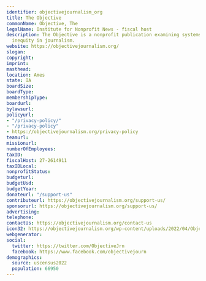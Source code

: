 ```yaml
---
identifier: objectivejournalism_org
title: The Objective
commonName: Objective, The
legalName: Institute for Nonprofit News - fiscal host
description: The Objective is a nonprofit publication examining systems of power and
  inequity in journalism.
website: https://objectivejournalism.org/
slogan:
copyright:
imprint:
masthead:
location: Ames
state: IA
boardSize:
boardType:
membershipType:
boardurl:
bylawsurl:
policyurl:
- "/privacy-policy/"
- "/privacy-policy"
- https://objectivejournalism.org/privacy-policy
teamurl:
missionurl:
numberOfEmployees:
taxID:
fiscalHost: 27-2614911
taxIDLocal:
nonprofitStatus:
budgeturl:
budgetUsd:
budgetYear:
donateurl: "/support-us"
contributeurl: https://objectivejournalism.org/support-us/
sponsorurl: https://objectivejournalism.org/support-us/
advertising:
telephone:
contactUs: https://objectivejournalism.org/contact-us
icon32: https://objectivejournalism.org/wp-content/uploads/2022/04/Objective-fb-logo.png
webgenerator:
social:
  twitter: https://twitter.com/ObjectiveJrn
  facebook: https://www.facebook.com/objectivejourn
demographics:
  source: uscensus2022
  population: 66950
---
```

